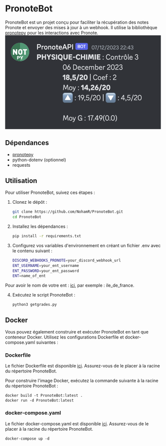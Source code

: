 # PronoteBot

PronoteBot est un projet conçu pour faciliter la récupération des notes Pronote et envoyer des mises à jour à un webhook. Il utilise la bibliothèque [pronotepy](https://github.com/bain3/pronotepy) pour les interactions avec Pronote.
![exemple.png](exemple.png)

## Dépendances

 - [pronotepy](https://github.com/bain3/pronotepy)
 - python-dotenv (optionnel)
 - requests

## Utilisation

Pour utiliser PronoteBot, suivez ces étapes :

1. Clonez le dépôt :

   ```bash
   git clone https://github.com/NohamR/PronoteBot.git
   cd PronoteBot
    ```

2. Installez les dépendances :

    ```bash
    pip install -r requirements.txt
    ```


3. Configurez vos variables d'environnement en créant un fichier .env avec le contenu suivant :
    
    ```bash
    DISCORD_WEBHOOKS_PRONOTE=your_discord_webhook_url
    ENT_USERNAME=your_ent_username
    ENT_PASSWORD=your_ent_password
    ENT=name_of_ent 
    ```

Pour avoir le nom de votre ent : [ici](https://pronotepy.readthedocs.io/en/stable/api/ent.html), par exemple : ile_de_france.

4. Exécutez le script PronoteBot :
    
    ```bash
    python3 getgrades.py
    ```


## Docker

Vous pouvez également construire et exécuter PronoteBot en tant que conteneur Docker. Utilisez les configurations Dockerfile et docker-compose.yaml suivantes :

### Dockerfile

Le fichier Dockerfile est disponible [ici](Dockerfile). Assurez-vous de le placer à la racine du répertoire PronoteBot.

Pour construire l'image Docker, exécutez la commande suivante à la racine du répertoire PronoteBot :

    docker build -t PronoteBot:latest .
    docker run -d PronoteBot:latest

### docker-compose.yaml

Le fichier docker-compose.yaml  est disponible [ici](docker-compose.yaml). Assurez-vous de le placer à la racine du répertoire PronoteBot.

    docker-compose up -d
